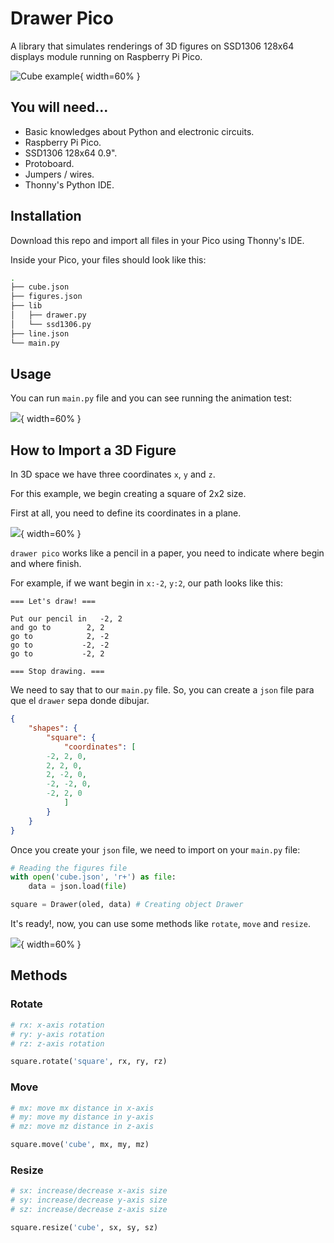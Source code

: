 # Drawer Pico

A library that simulates renderings of 3D figures on SSD1306 128x64 displays module running on Raspberry Pi Pico.

![Cube example](images/example.gif){ width=60% }

## You will need...

- Basic knowledges about Python and electronic circuits.
- Raspberry Pi Pico.
- SSD1306 128x64 0.9".
- Protoboard.
- Jumpers / wires.
- Thonny's Python IDE.

## Installation

Download this repo and import all files in your Pico using Thonny's IDE.

Inside your Pico, your files should look like this:

```bash
.
├── cube.json
├── figures.json
├── lib
│   ├── drawer.py
│   └── ssd1306.py
├── line.json
└── main.py
```

## Usage

You can run `main.py` file and you can see running the animation test:

![](image/example.gif){ width=60% }

## How to Import a 3D Figure

In 3D space we have three coordinates `x`, `y` and `z`.

For this example, we begin creating a square of 2x2 size.

First at all, you need to define its coordinates in a plane.

![](image/example-create-quare.png){ width=60% }

`drawer pico` works like a pencil in a paper, you need to indicate where begin and where finish.

For example, if we want begin in `x:-2`, `y:2`, our path looks like this:

```
=== Let's draw! ===

Put our pencil in 	-2, 2
and go to 		 2, 2
go to			 2, -2
go to			-2, -2
go to			-2, 2

=== Stop drawing. ===
```

We need to say that to our `main.py` file. So, you can create a `json` file para que el `drawer` sepa donde dibujar.

```json
{
    "shapes": {
        "square": {
            "coordinates": [
		-2, 2, 0,
		2, 2, 0,
		2, -2, 0,
		-2, -2, 0,
		-2, 2, 0
            ]
        }
    }
}
```

Once you create your `json` file, we need to import on your `main.py` file:

```python
# Reading the figures file
with open('cube.json', 'r+') as file:
    data = json.load(file)

square = Drawer(oled, data) # Creating object Drawer
```

It's ready!, now, you can use some methods like `rotate`, `move` and `resize`.

![](image/example){ width=60% }

## Methods

### Rotate

```python
# rx: x-axis rotation
# ry: y-axis rotation
# rz: z-axis rotation

square.rotate('square', rx, ry, rz)
```

### Move

```python
# mx: move mx distance in x-axis
# my: move my distance in y-axis
# mz: move mz distance in z-axis

square.move('cube', mx, my, mz)
```

### Resize

```python
# sx: increase/decrease x-axis size
# sy: increase/decrease y-axis size
# sz: increase/decrease z-axis size

square.resize('cube', sx, sy, sz)
```
